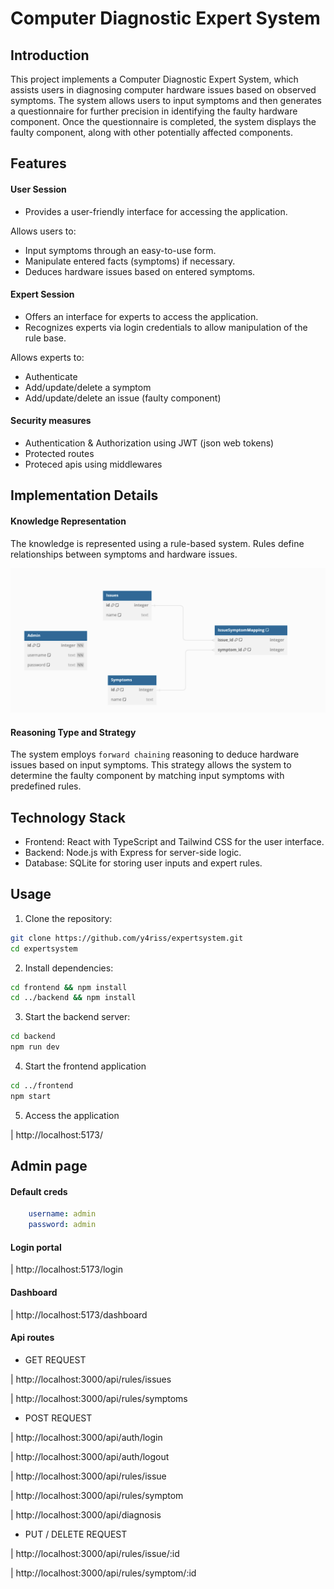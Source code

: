 # Computer Diagnostic Expert System


## Introduction

This project implements a Computer Diagnostic Expert System, which assists users in diagnosing computer hardware issues based on observed symptoms. The system allows users to input symptoms and then generates a questionnaire for further precision in identifying the faulty hardware component. Once the questionnaire is completed, the system displays the faulty component, along with other potentially affected components.


## Features

#### User Session

- Provides a user-friendly interface for accessing the application.

Allows users to:

- Input symptoms through an easy-to-use form.
- Manipulate entered facts (symptoms) if necessary.
- Deduces hardware issues based on entered symptoms.

#### Expert Session

- Offers an interface for experts to access the application.
- Recognizes experts via login credentials to allow manipulation of the rule base.

Allows experts to:

- Authenticate
- Add/update/delete a symptom
- Add/update/delete an issue (faulty component)

#### Security measures

- Authentication & Authorization using JWT (json web tokens)
- Protected routes
- Proteced apis using middlewares

## Implementation Details

#### Knowledge Representation

The knowledge is represented using a rule-based system. Rules define relationships between symptoms and hardware issues.

![alt text](image.png)

#### Reasoning Type and Strategy

The system employs `forward chaining` reasoning to deduce hardware issues based on input symptoms. This strategy allows the system to determine the faulty component by matching input symptoms with predefined rules.

## Technology Stack

- Frontend: React with TypeScript and Tailwind CSS for the user interface.
- Backend: Node.js with Express for server-side logic.
- Database: SQLite for storing user inputs and expert rules.

## Usage

1. Clone the repository:

```bash
git clone https://github.com/y4riss/expertsystem.git
cd expertsystem
```

2. Install dependencies:

```bash
cd frontend && npm install
cd ../backend && npm install

```

3. Start the backend server:

```bash
cd backend
npm run dev
```

4. Start the frontend application

```bash
cd ../frontend
npm start
```

5. Access the application

| http://localhost:5173/


## Admin page

#### Default creds

```yaml
    username: admin
    password: admin
```

#### Login portal

| http://localhost:5173/login

#### Dashboard

| http://localhost:5173/dashboard

#### Api routes

- GET REQUEST
  
| http://localhost:3000/api/rules/issues

| http://localhost:3000/api/rules/symptoms

- POST REQUEST

| http://localhost:3000/api/auth/login

| http://localhost:3000/api/auth/logout

| http://localhost:3000/api/rules/issue

| http://localhost:3000/api/rules/symptom

| http://localhost:3000/api/diagnosis

- PUT / DELETE REQUEST

| http://localhost:3000/api/rules/issue/:id

| http://localhost:3000/api/rules/symptom/:id


